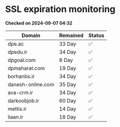 # SSL expiration monitoring

**Checked on 2024-09-07 04:32**

| Domain | Remained | Status       |
|--------|----------|--------------|
| dpe.ac     | 33 Day   | ✅ |
| dpedu.ir     | 34 Day   | ✅ |
| dpgoal.com     | 8 Day   | ✅ |
| dpmaharat.com     | 19 Day   | ✅ |
| borhanbs.ir     | 34 Day   | ✅ |
| danesh-online.com     | 35 Day   | ✅ |
| ava-crm.ir     | 34 Day   | ✅ |
| darkoobjob.ir     | 60 Day   | ✅ |
| mettis.ir     | 14 Day   | ✅ |
| liaan.ir     | 18 Day   | ✅ |
